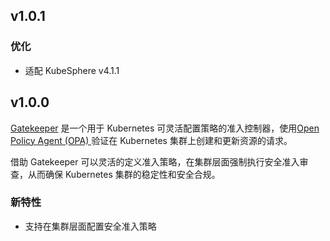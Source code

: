 ## v1.0.1

### 优化

- 适配 KubeSphere v4.1.1

## v1.0.0

[Gatekeeper](https://github.com/open-policy-agent/gatekeeper) 是一个用于 Kubernetes 可灵活配置策略的准入控制器，使用[Open Policy Agent (OPA) ](https://www.openpolicyagent.org/) 验证在 Kubernetes 集群上创建和更新资源的请求。

借助 Gatekeeper 可以灵活的定义准入策略，在集群层面强制执行安全准入审查，从而确保 Kubernetes 集群的稳定性和安全合规。

### 新特性

- 支持在集群层面配置安全准入策略
